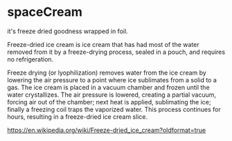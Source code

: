 # spaceCream
it's freeze dried goodness wrapped in foil.

Freeze-dried ice cream is ice cream that has had most of the water removed from it by a freeze-drying process, sealed in a pouch, and requires no refrigeration.

Freeze drying (or lyophilization) removes water from the ice cream by lowering the air pressure to a point where ice sublimates from a solid to a gas. The ice cream is placed in a vacuum chamber and frozen until the water crystallizes. The air pressure is lowered, creating a partial vacuum, forcing air out of the chamber; next heat is applied, sublimating the ice; finally a freezing coil traps the vaporized water. This process continues for hours, resulting in a freeze-dried ice cream slice.

https://en.wikipedia.org/wiki/Freeze-dried_ice_cream?oldformat=true
